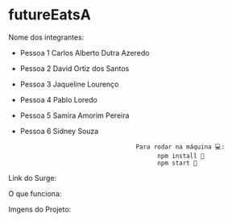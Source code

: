 # futureEatsA

Nome dos integrantes: 
- Pessoa 1 Carlos Alberto Dutra Azeredo
- Pessoa 2  David Ortiz dos Santos
- Pessoa 3 Jaqueline Lourenço
- Pessoa 4 Pablo Loredo
- Pessoa 5 Samira Amorim Pereira
- Pessoa 6 Sidney Souza



                                      Para rodar na máquina 💻:
                                            npm install 📌
                                            npm start 📌


Link do Surge:

O que funciona:

Imgens do Projeto:
